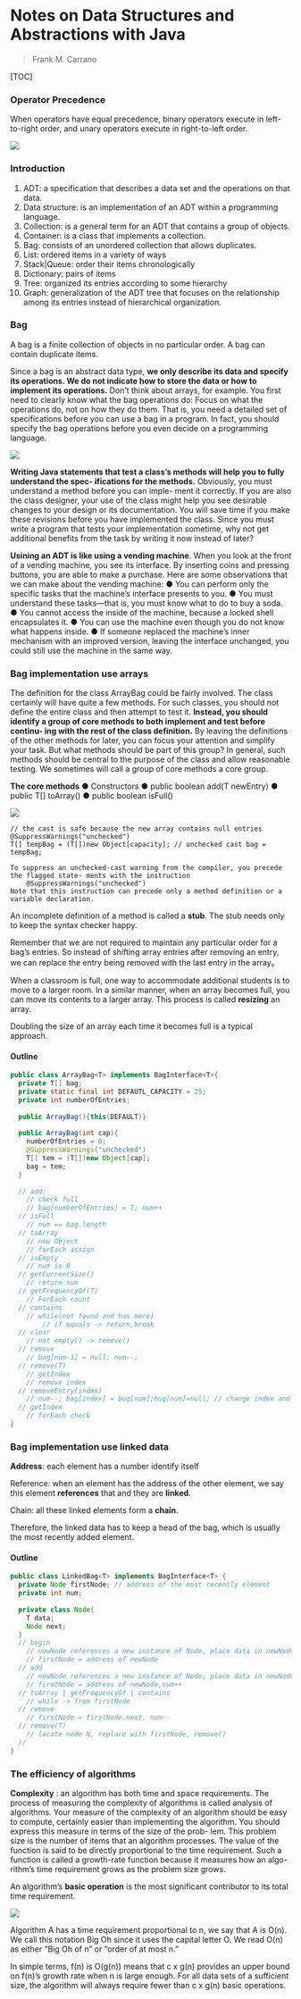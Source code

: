 # Notes on Data Structures and Abstractions with Java

> Frank M. Carrano 

[TOC]

### Operator Precedence

When operators have equal precedence, binary operators execute in left-to-right order, and unary operators execute in right-to-left order.

![](image/1.png)

### Introduction

1. ADT: a specification that describes a data set and the operations on that data.
2. Data structure: is an implementation of an ADT within a programming language.
3. Collection: is a general term for an ADT that contains a group of objects.
4. Container: is a class that implements a collection.
5. Bag: consists of an unordered collection that allows duplicates.
6. List: ordered items in a variety of ways
7. Stack|Queue: order their items chronologically
8. Dictionary: pairs of items
9. Tree: organized its entries according to some hierarchy
10. Graph: generalization of the ADT tree that focuses on the relationship among its entries instead of hierarchical organization.



### Bag

A bag is a finite collection of objects in no particular order. A bag can contain duplicate items.

Since a bag is an abstract data type, **we only describe its data and specify its operations. We do not indicate how to store the data or how to implement its operations.** Don’t think about arrays, for example. You first need to clearly know what the bag operations do: Focus on what the operations do, not on how they do them. That is, you need a detailed set of specifications before you can use a bag in a program. In fact, you should specify the bag operations before you even decide on a programming language.

![](image/2.png)

**Writing Java statements that test a class’s methods will help you to fully understand the spec- ifications for the methods.** Obviously, you must understand a method before you can imple- ment it correctly. If you are also the class designer, your use of the class might help you see desirable changes to your design or its documentation. You will save time if you make these revisions before you have implemented the class. Since you must write a program that tests your implementation sometime, why not get additional benefits from the task by writing it now instead of later?

**Usining an ADT is like using a vending machine**. When you look at the front of a vending machine, you see its interface. By inserting coins and pressing buttons, you are able to make a purchase. Here are some observations that we can make about the vending machine:
● You can perform only the specific tasks that the machine’s interface presents to you.
● You must understand these tasks—that is, you must know what to do to buy a soda.
● You cannot access the inside of the machine, because a locked shell encapsulates it.
● You can use the machine even though you do not know what happens inside.
● If someone replaced the machine’s inner mechanism with an improved version, leaving the interface unchanged, you could still use the machine in the same way.



### Bag implementation use arrays

The definition for the class ArrayBag could be fairly involved. The class certainly will have quite a few methods. For such classes, you should not define the entire class and then attempt to test it. **Instead, you should identify a group of core methods to both implement and test before continu- ing with the rest of the class definition.** By leaving the definitions of the other methods for later, you can focus your attention and simplify your task. But what methods should be part of this group? In general, such methods should be central to the purpose of the class and allow reasonable testing. We sometimes will call a group of core methods a core group.

**The core methods**
● Constructors
● public boolean add(T newEntry) ● public T[] toArray()
● public boolean isFull()

![](image/3.png)

```
// the cast is safe because the new array contains null entries
@SuppressWarnings("unchecked")
T[] tempBag = (T[])new Object[capacity]; // unchecked cast bag = tempBag;

To suppress an unchecked-cast warning from the compiler, you precede the flagged state- ments with the instruction
    @SuppressWarnings("unchecked")
Note that this instruction can precede only a method definition or a variable declaration.
```

An incomplete definition of a method is called a **stub**. The stub needs only to keep the syntax checker happy.

Remember that we are not required to maintain any particular order for a bag’s entries. So instead of shifting array entries after removing an entry, we can replace the entry being removed with the last entry in the array。

When a classroom is full, one way to accommodate additional students is to move to a larger room. In a similar manner, when an array becomes full, you can move its contents to a larger array. This process is called **resizing** an array.

Doubling the size of an array each time it becomes full is a typical approach.

#### Outline

```java
public class ArrayBag<T> implements BagInterface<T>{
  private T[] bag;
  private static final int DEFAUTL_CAPACITY = 25;
  private int numberOfEntries;
  
  public ArrayBag(){this(DEFAULT)}
  
  public ArrayBag(int cap){
    numberOfEntries = 0;
    @SuppressWarnings("unchecked")
    T[] tem = (T[])new Object[cap];
    bag = tem;
  }
  
  // add:
  	// check full
  	// bag[numberOfEntries] = T; num++ 
  // isFull
  	// num == bag.length
  // toArray
  	// new Object
  	// forEach assign
  // isEmpty
  	// num is 0
  // getCurrentSize()
  	// return num
  // getFrequencyOf(T)
  	// ForEach count
  // contains
  	// while(not found and has more)
  		// if equals -> return,break
  // clear
  	// not empty() -> remove()
  // remove
  	// bag[num-1] = null; num--;
  // remove(T)
  	// getIndex
  	// remove index
  // removeEntry(index)
  	// num--; bag[index] = bug[num];bug[num]=null; // change index and the last entry
  // getIndex
  	// forEach check
}
```



### Bag implementation use linked data

**Address**: each element has a number identify itself

Reference: when an element has the address of the other element, we say this element **references** that and they are **linked**.

Chain: all these linked elements form a **chain**.

Therefore, the linked data has to keep a head of the bag, which is usually the most recently added element.

#### Outline

```java
public class LinkedBag<T> implements BagInterface<T> {
  private Node firstNode; // address of the most recently element
  private int num;
  
  private class Node{
    T data;
    Node next;
  }
  // begin
  	// newNode references a new instance of Node, place data in newNode，num++
  	// firstNode = address of newNode
  // add
  	// newNode references a new instance of Node, place data in newNode, link to firstNode
  	// firstNode = address of newNode,num++
  // toArray | getFrequencyOf | contains
  	// while -> from firstNode
  // remove
  	// firstNode = firstNode.next, num--
  // remove(T)
  	// locate node N, replace with firstNode, remove()
  // 
}
```



### The efficiency of algorithms

**Complexity** : an algorithm has both time and space requirements. The process of measuring the complexity of algorithms is called analysis of algorithms. Your measure of the complexity of an algorithm should be easy to compute, certainly easier than implementing the algorithm. You should express this measure in terms of the size of the prob- lem. This problem size is the number of items that an algorithm processes. The value of the function is said to be directly proportional to the time requirement. Such a function is called a growth-rate function because it measures how an algo- rithm’s time requirement grows as the problem size grows.

An algorithm’s **basic operation** is the most significant contributor to its total time requirement. 

![](image/4.png)

Algorithm A has a time requirement proportional to n, we say that A is O(n). We call this notation Big Oh since it uses the capital letter O. We read O(n) as either “Big Oh of n” or “order of at most n.”

In simple terms, f(n) is O(g(n)) means that c x g(n) provides an upper bound on f(n)’s growth rate when n is large enough. For all data sets of a sufficient size, the algorithm will always require fewer than c x g(n) basic operations.



